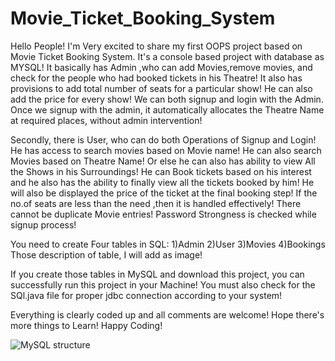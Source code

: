 # Movie_Ticket_Booking_System

Hello People!
I'm Very excited to share my first OOPS project based on Movie Ticket Booking System.
It's a console based project with database as MYSQL!
It basically has Admin ,who can add Movies,remove movies, and check for the people who had booked tickets in his Theatre!
It also has provisions to add total number of seats for a particular show!
He can also add the price for every show!
We can both signup and login with the  Admin.
Once we signup with the admin, it automatically allocates the Theatre Name at required places, without admin intervention!

Secondly, there is User, who can do both Operations of Signup and Login!
He has access to search movies based on Movie name!
He can also search Movies based on Theatre Name!
Or else he can also has ability to view All the Shows in his Surroundings!
He can Book tickets based on his interest and he also has the ability to finally view all the tickets booked by him!
He will also be displayed the price of the ticket at the final booking step!
If the no.of seats are less than the need ,then it is handled effectively!
There cannot be duplicate Movie entries!
Password Strongness is checked while signup process!

You need to create Four tables in SQL:
1)Admin
2)User
3)Movies
4)Bookings
Those description of table, I will add as image!

If you create those tables in MySQL and download this project, you can successfully run this project in your Machine!
You must also check for the SQl.java file for proper jdbc connection according to your system!

Everything is clearly coded up and all comments are welcome!
Hope there's more things to Learn!
Happy Coding!

![MySQL structure](https://github.com/ramanathansp1/Movie_Ticket_Booking_System/assets/105223544/2e73a0fe-e877-4546-955e-f22d01f69de1)

